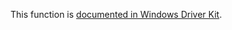 This function is [documented in Windows Driver Kit](https://learn.microsoft.com/en-us/windows-hardware/drivers/ddi/ntifs/nf-ntifs-rtllengthrequiredsid).

